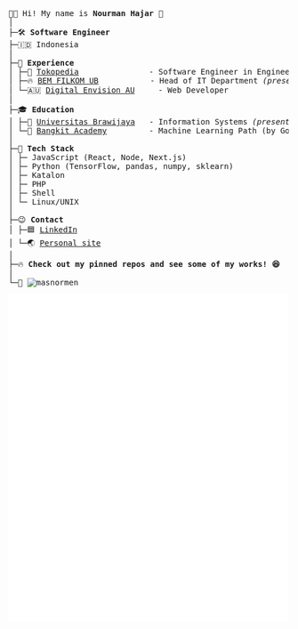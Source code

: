<pre>
👨‍💻 Hi! My name is <b>Nourman Hajar 👋</b>
│
├─🛠 <b>Software Engineer</b>
├─🇮🇩 Indonesia
│
├─💼 <b>Experience</b>
│ ├─🦉 <a href="https://www.tokopedia.com/">Tokopedia</a>               - Software Engineer in Engineering Productivity Intern <i>(present)</i>
│ ├─🔥 <a href="https://bemfilkom.ub.ac.id/">BEM FILKOM UB</a>           - Head of IT Department <i>(present)</i>
│ └─🇦🇺 <a href="https://digitalenvision.com.au/">Digital Envision AU</a>     - Web Developer
│
├─🎓 <b>Education</b>
│ ├─🔵 <a href="https://ub.ac.id">Universitas Brawijaya</a>   - Information Systems <i>(present)</i>
│ └─🛑 <a href="https://bangkit.academy/">Bangkit Academy</a>         - Machine Learning Path (by Google, Tokopedia, Gojek, & Traveloka)
│
├─🌟 <b>Tech Stack</b>
│ ├─ JavaScript (React, Node, Next.js)
│ ├─ Python (TensorFlow, pandas, numpy, sklearn)
│ ├─ Katalon
│ ├─ PHP
│ ├─ Shell
│ └─ Linux/UNIX
│
├─😉 <b>Contact</b>
│ ├─🟦 <a href="https://www.linkedin.com/in/nourmanhajar/">LinkedIn</a>
│ └─🌏 <a href="https://nourman.id">Personal site</a>
│ 
├─🔥 <b>Check out my pinned repos and see some of my works! 😆</b>
│ 
└─👀 <img height="15px" src="https://komarev.com/ghpvc/?username=masnormen" alt="masnormen">
</pre>

<p align="center">
  <a href="https://github.com/masnormen">
    <img align="left" src="https://github.com/masnormen/ghstat/blob/master/generated/languages.svg" />
  </a>
  <a href="https://github.com/masnormen">
    <img align="right" src="https://github.com/masnormen/ghstat/blob/master/generated/overview.svg" />
  </a>
</p>
